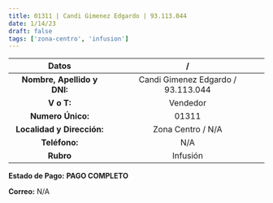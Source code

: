 ```yaml
---
title: 01311 | Candi Gimenez Edgardo | 93.113.044
date: 1/14/23
draft: false
tags: ['zona-centro', 'infusion']
---
```


|          **Datos**          |                  /                 |
|:---------------------------:|:----------------------------------:|
| **Nombre, Apellido y DNI:** | Candi Gimenez Edgardo / 93.113.044 |
|          **V o T:**         |              Vendedor              |
|      **Numero Único:**      |                01311               |
|  **Localidad y Dirección:** |          Zona Centro / N/A         |
|        **Teléfono:**        |                 N/A                |
|          **Rubro**          |              Infusión              |

**Estado de Pago:** **PAGO COMPLETO**

**Correo:** N/A
